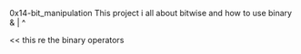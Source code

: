 0x14-bit_manipulation
This project i all about bitwise and how to use binary
 &
 |
 ^
 >>
 <<
this re the binary operators
